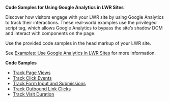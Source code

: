 **Code Samples for Using Google Analytics in LWR Sites**

Discover how visitors engage with your LWR site by using Google Analytics to track their interactions. These real-world examples use the <x-oasis-script> privileged script tag, which allows Google Analytics to bypass the site’s shadow DOM  and interact with components on the page.

Use the provided code samples in the head markup of your LWR site.

See [Examples: Use Google Analytics in LWR Sites](https://developer.salesforce.com/docs/atlas.en-us.exp_cloud_lwr.meta/exp_cloud_lwr/advanced_use_google_analytics.htm) for more information.

**Code Samples**

* [Track Page Views](https://github.com/salesforce-experiencecloud/privileged-script-third-party-libraries/blob/master/googleAnalytics/trackPageViews.html)
* [Track Click Events](https://github.com/salesforce-experiencecloud/privileged-script-third-party-libraries/blob/master/googleAnalytics/trackButtonAndLinkClicks.html)
* [Track Form Input and Submissions](https://github.com/salesforce-experiencecloud/privileged-script-third-party-libraries/blob/master/googleAnalytics/trackFormInputsAndSubmissions.html)
* [Track Outbound Link Clicks](https://github.com/salesforce-experiencecloud/privileged-script-third-party-libraries/blob/master/googleAnalytics/trackOutgoingLinks.html)
* [Track Visit Duration](https://github.com/salesforce-experiencecloud/privileged-script-third-party-libraries/blob/master/googleAnalytics/trackUserStayDuration.html)